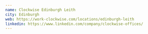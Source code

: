 ```yaml
---
name: Clockwise Edinburgh Leith
city: Edinburgh
web: https://work-clockwise.com/locations/edinburgh-leith
linkedin: https://www.linkedin.com/company/clockwise-offices/
---
```

